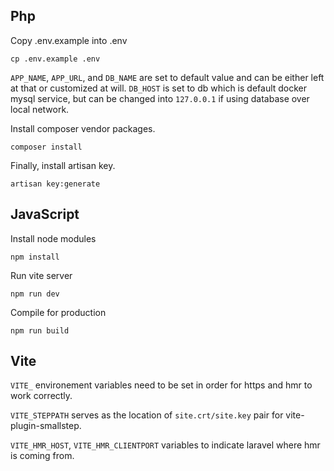 ## Php

Copy .env.example into .env

```
cp .env.example .env
```

`APP_NAME`, `APP_URL`, and `DB_NAME` are set to default value and can be either left at that or customized at will.
`DB_HOST` is set to db which is default docker mysql service, but can be changed into `127.0.0.1` if using database over local network.

Install composer vendor packages.

```
composer install
```

Finally, install artisan key.

```
artisan key:generate
```

## JavaScript

Install node modules

```
npm install
```

Run vite server

```
npm run dev
```

Compile for production

```
npm run build
```

## Vite

`VITE_` environement variables need to be set in order for https and hmr to work correctly.

`VITE_STEPPATH` serves as the location of `site.crt/site.key` pair for vite-plugin-smallstep.

`VITE_HMR_HOST`, `VITE_HMR_CLIENTPORT` variables to indicate laravel where hmr is coming from.
